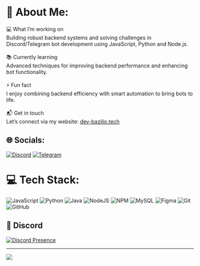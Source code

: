 # 💫 About Me:
💻 What I’m working on<br>Building robust backend systems and solving challenges in Discord/Telegram bot development using JavaScript, Python and Node.js.<br><br>
📚 Currently learning<br>Advanced techniques for improving backend performance and enhancing bot functionality.<br><br>
⚡ Fun fact<br>I enjoy combining backend efficiency with smart automation to bring bots to life.<br><br>
📬 Get in touch<br>Let’s connect via my website: [dev-bazilio.tech](https://dev-bazilio.tech/)

## 🌐 Socials:
[![Discord](https://img.shields.io/badge/Discord-%237289DA.svg?logo=discord&logoColor=white)](https://discord.com/users/573093619687489536) 
[![Telegram](https://img.shields.io/badge/Telegram-%237289DA.svg?logo=telegram&logoColor=white)](https://t.me/Kot0891)


# 💻 Tech Stack:
![JavaScript](https://img.shields.io/badge/javascript-%23323330.svg?style=for-the-badge&logo=javascript&logoColor=%23F7DF1E)
![Python](https://img.shields.io/badge/python-4479A1.svg?style=for-the-badge&logo=python&logoColor=white) 
![Java](https://img.shields.io/badge/java-%23ED8B00.svg?style=for-the-badge&logo=openjdk&logoColor=white) 
![NodeJS](https://img.shields.io/badge/node.js-6DA55F?style=for-the-badge&logo=node.js&logoColor=white) 
![NPM](https://img.shields.io/badge/NPM-%23CB3837.svg?style=for-the-badge&logo=npm&logoColor=white) 
![MySQL](https://img.shields.io/badge/mysql-4479A1.svg?style=for-the-badge&logo=mysql&logoColor=white) 
![Figma](https://img.shields.io/badge/figma-%23F24E1E.svg?style=for-the-badge&logo=figma&logoColor=white) 
![Git](https://img.shields.io/badge/git-%23F05033.svg?style=for-the-badge&logo=git&logoColor=white) 
![GitHub](https://img.shields.io/badge/github-%23121011.svg?style=for-the-badge&logo=github&logoColor=white)

## 🤖 Discord
[![Discord Presence](https://lanyard.cnrad.dev/api/573093619687489536?borderRadius=&showDisplayName=true&hideDiscrim=false&hideActivity=true&hideBadges=false&hideTimestamp=true&hideDecoration=false&hideStatus=true&hideClan=true&hideProfile=false&hideSpotify=true)](https://discord.com/users/573093619687489536)


---
[![](https://visitcount.itsvg.in/api?id=tksbaev&icon=0&color=0)](https://visitcount.itsvg.in)
